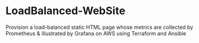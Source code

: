 # LoadBalanced-WebSite
Provision a load-balanced static HTML page whose metrics are collected by Prometheus &amp; illustrated by Grafana on AWS using Terraform and Ansible 
